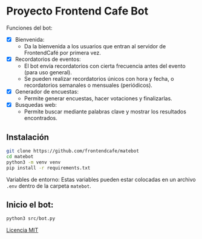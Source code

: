 # Proyecto Frontend Cafe Bot

Funciones del bot:

- [x] Bienvenida:
    - Da la bienvenida a los usuarios que entran al servidor de FrontendCafé por primera vez.
- [x] Recordatorios de eventos:
    - El bot envía recordatorios con cierta frecuencia antes del evento (para uso general).
    - Se pueden realizar recordatorios únicos con hora y fecha, o recordatorios semanales o mensuales (periódicos).
- [x] Generador de encuestas:
    - Permite generar encuestas, hacer votaciones y finalizarlas.
- [x] Busquedas web:
    - Permite buscar mediante palabras clave y mostrar los resultados encontrados.

## Instalación

```sh
git clone https://github.com/frontendcafe/matebot
cd matebot
python3 -m venv venv
pip install -r requirements.txt
```

Variables de entorno:
Estas variables pueden estar colocadas en un archivo `.env` dentro de la carpeta `matebot`.


## Inicio el bot:

```sh
python3 src/bot.py
```


[Licencia MIT](./LICENSE)
